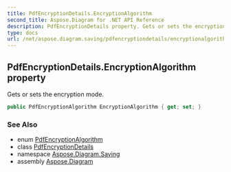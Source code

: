 ```yaml
---
title: PdfEncryptionDetails.EncryptionAlgorithm
second_title: Aspose.Diagram for .NET API Reference
description: PdfEncryptionDetails property. Gets or sets the encryption mode
type: docs
url: /net/aspose.diagram.saving/pdfencryptiondetails/encryptionalgorithm/
---
```

## PdfEncryptionDetails.EncryptionAlgorithm property

Gets or sets the encryption mode.

```csharp
public PdfEncryptionAlgorithm EncryptionAlgorithm { get; set; }
```

### See Also

* enum [PdfEncryptionAlgorithm](../../pdfencryptionalgorithm/)
* class [PdfEncryptionDetails](../)
* namespace [Aspose.Diagram.Saving](../../pdfencryptiondetails/)
* assembly [Aspose.Diagram](../../../)


